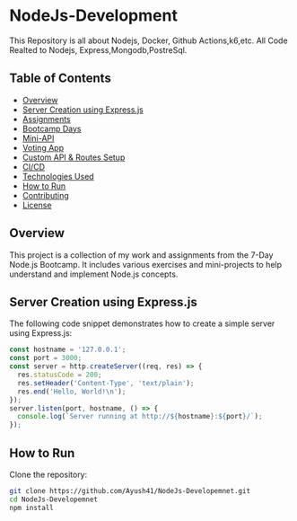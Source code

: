 # NodeJs-Development

This Repository is all about Nodejs, Docker, Github Actions,k6,etc. All Code Realted to Nodejs, Express,Mongodb,PostreSql.

## Table of Contents
- [Overview](#overview)
- [Server Creation using Express.js](#server-creation-using-expressjs)
- [Assignments](#assignments)
- [Bootcamp Days](#bootcamp-days)
- [Mini-API](#mini-api)
- [Voting App](#voting-app)
- [Custom API & Routes Setup](#custom-api--routes-setup)
- [CI/CD](#cicd)
- [Technologies Used](#technologies-used)
- [How to Run](#how-to-run)
- [Contributing](#contributing)
- [License](#license)



## Overview
This project is a collection of my work and assignments from the 7-Day Node.js Bootcamp. It includes various exercises and mini-projects to help understand and implement Node.js concepts.

## Server Creation using Express.js
The following code snippet demonstrates how to create a simple server using Express.js:

```javascript
const hostname = '127.0.0.1';
const port = 3000;
const server = http.createServer((req, res) => {
  res.statusCode = 200;
  res.setHeader('Content-Type', 'text/plain');
  res.end('Hello, World!\n');
});
server.listen(port, hostname, () => {
  console.log(`Server running at http://${hostname}:${port}/`);
});
```

## How to Run

Clone the repository:

```bash
git clone https://github.com/Ayush41/NodeJs-Developemnet.git
cd NodeJs-Developemnet
npm install
```


